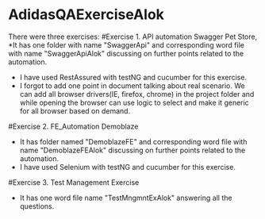 # AdidasQAExerciseAlok
There were three exercises:
#Exercise 1. API automation Swagger Pet Store,
  *It has one folder with name "SwaggerApi" and corresponding word file with name "SwaggerApiAlok" discussing on further points related to the automation.
  * I have used RestAssured with testNG and cucumber for this exercise.
  * I forgot to add one point in document talking about real scenario. We can add all browser drivers(IE, firefox, chrome) in the project folder and while opening the browser can     use logic to select and make it generic for all browser based on demand.
  
  
#Exercise 2. FE_Automation Demoblaze
  * It has folder named "DemoblazeFE" and corresponding word file with name "DemoblazeFEAlok" discussing on further points related to the automation.
  * I have used Selenium with testNG and cucumber for this exercise.
  
#Exercise 3. Test Management Exercise
  * It has one word file name "TestMngmntExAlok" answering all the questions.
